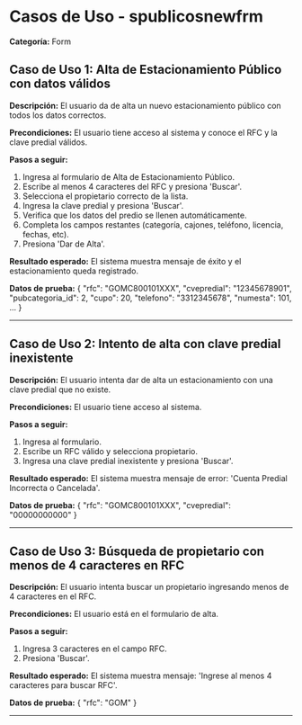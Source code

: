 # Casos de Uso - spublicosnewfrm

**Categoría:** Form

## Caso de Uso 1: Alta de Estacionamiento Público con datos válidos

**Descripción:** El usuario da de alta un nuevo estacionamiento público con todos los datos correctos.

**Precondiciones:**
El usuario tiene acceso al sistema y conoce el RFC y la clave predial válidos.

**Pasos a seguir:**
1. Ingresa al formulario de Alta de Estacionamiento Público.
2. Escribe al menos 4 caracteres del RFC y presiona 'Buscar'.
3. Selecciona el propietario correcto de la lista.
4. Ingresa la clave predial y presiona 'Buscar'.
5. Verifica que los datos del predio se llenen automáticamente.
6. Completa los campos restantes (categoría, cajones, teléfono, licencia, fechas, etc).
7. Presiona 'Dar de Alta'.

**Resultado esperado:**
El sistema muestra mensaje de éxito y el estacionamiento queda registrado.

**Datos de prueba:**
{ "rfc": "GOMC800101XXX", "cvepredial": "12345678901", "pubcategoria_id": 2, "cupo": 20, "telefono": "3312345678", "numesta": 101, ... }

---

## Caso de Uso 2: Intento de alta con clave predial inexistente

**Descripción:** El usuario intenta dar de alta un estacionamiento con una clave predial que no existe.

**Precondiciones:**
El usuario tiene acceso al sistema.

**Pasos a seguir:**
1. Ingresa al formulario.
2. Escribe un RFC válido y selecciona propietario.
3. Ingresa una clave predial inexistente y presiona 'Buscar'.

**Resultado esperado:**
El sistema muestra mensaje de error: 'Cuenta Predial Incorrecta o Cancelada'.

**Datos de prueba:**
{ "rfc": "GOMC800101XXX", "cvepredial": "00000000000" }

---

## Caso de Uso 3: Búsqueda de propietario con menos de 4 caracteres en RFC

**Descripción:** El usuario intenta buscar un propietario ingresando menos de 4 caracteres en el RFC.

**Precondiciones:**
El usuario está en el formulario de alta.

**Pasos a seguir:**
1. Ingresa 3 caracteres en el campo RFC.
2. Presiona 'Buscar'.

**Resultado esperado:**
El sistema muestra mensaje: 'Ingrese al menos 4 caracteres para buscar RFC'.

**Datos de prueba:**
{ "rfc": "GOM" }

---

